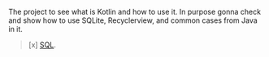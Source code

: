 The project to see what is Kotlin and how to use it. In purpose gonna check and show how to use SQLite, Recyclerview, and common cases from Java in it.
> [x] [SQL](https://github.com/AlexDejss/Push-ups-Counter/tree/master/app/src/main/java/dejss/pushupcounter/DataBase).
